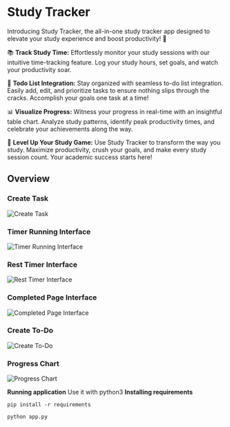 # Study Tracker
Introducing Study Tracker, the all-in-one study tracker app designed to elevate your study experience and boost productivity! 🚀

📚 **Track Study Time:**
Effortlessly monitor your study sessions with our intuitive time-tracking feature. Log your study hours, set goals, and watch your productivity soar.

📅 **Todo List Integration:**
Stay organized with seamless to-do list integration. Easily add, edit, and prioritize tasks to ensure nothing slips through the cracks. Accomplish your goals one task at a time!

📊 **Visualize Progress:**
Witness your progress in real-time with an insightful table chart. Analyze study patterns, identify peak productivity times, and celebrate your achievements along the way.

🚀 **Level Up Your Study Game:**
Use Study Tracker to transform the way you study. Maximize productivity, crush your goals, and make every study session count. Your academic success starts here!

## Overview
### Create Task
![Create Task](https://i.postimg.cc/nz94nqBS/create-task.png)

### Timer Running Interface
![Timer Running Interface](https://i.postimg.cc/qM435Pb5/timer-running.png)

### Rest Timer Interface
![Rest Timer Interface](https://i.postimg.cc/HLpX8f5M/rest-timer-running.png)

### Completed Page Interface
![Completed Page Interface](https://i.postimg.cc/TYSFJvJZ/completed.png)

### Create To-Do
![Create To-Do](https://i.postimg.cc/wj2WbKXq/todo.png)

### Progress Chart
![Progress Chart](https://i.postimg.cc/BZzMdcPF/progress.png)

**Running application**
Use it with python3
**Installing requirements**
```
pip install -r requirements
```
```
python app.py
```
